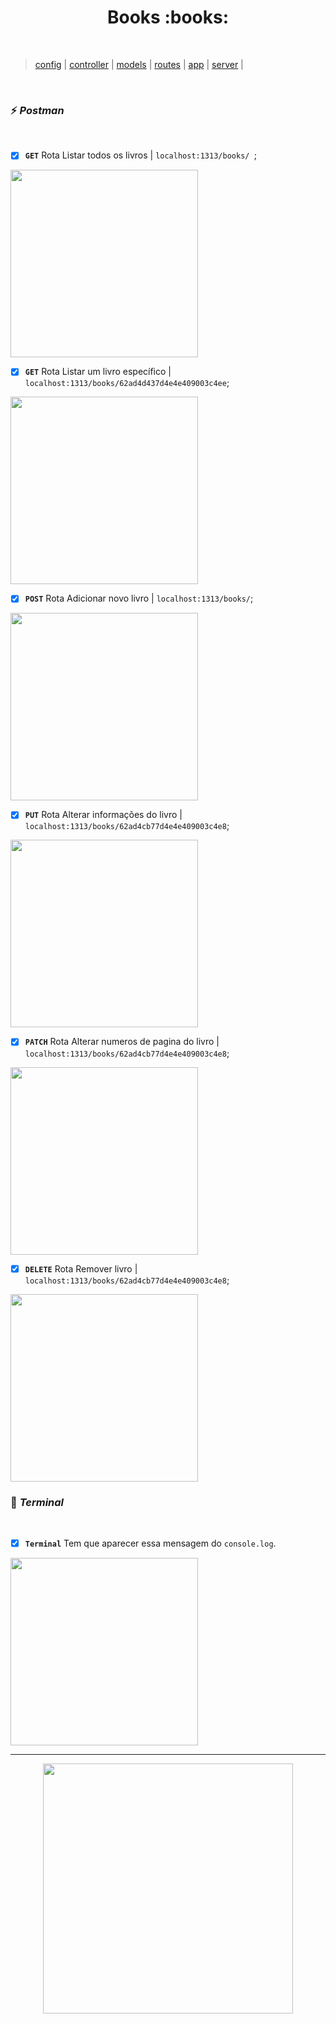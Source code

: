 <h1 align="center"> Books 	:books: </h1> <br>


> [config](src/config/dbConnect.js)  |
[controller](src/controllers/booksController.js)  | 
[models](src/models/books.js)  | 
[routes](src/routes) |
[app](src/app.js) |
[server](books/server.js) |

<br>

### :zap: *Postman*
<br>

- [x]  **`GET`** Rota Listar todos os livros | `localhost:1313/books/ `;

<p>
  <img width="300" src="https://user-images.githubusercontent.com/84551213/174422237-34d2e3db-f120-4c05-9727-6354c33e3c44.png" />
<br>
 
 - [x]  **`GET`** Rota Listar um livro específico | `localhost:1313/books/62ad4d437d4e4e409003c4ee`;

<p>
  <img width="300" src="https://user-images.githubusercontent.com/84551213/174422238-2ebe2e12-557a-4129-aba1-72e995f9de6a.png" />
<br>
 
- [x]  **`POST`** Rota Adicionar novo livro | `localhost:1313/books/`;

<p>
  <img width="300" src="https://user-images.githubusercontent.com/84551213/174422240-37bd93d1-9517-4ba6-9086-1fdef85856af.png" />
<br>
 
- [x]  **`PUT`** Rota Alterar informações do livro | `localhost:1313/books/62ad4cb77d4e4e409003c4e8`;

<p>
  <img width="300" src="https://user-images.githubusercontent.com/84551213/174422241-1f2ca8e0-807f-4163-a067-0ccc782bd0fd.png" />
<br>

- [x]  **`PATCH`** Rota Alterar numeros de pagina do livro | `localhost:1313/books/62ad4cb77d4e4e409003c4e8`;

<p>
  <img width="300" src="https://user-images.githubusercontent.com/84551213/174422239-b55220ae-2826-4806-a12f-eb395d704027.png" />
<br>

- [x]  **`DELETE`** Rota Remover livro | `localhost:1313/books/62ad4cb77d4e4e409003c4e8`;

<p>
  <img width="300" src="https://user-images.githubusercontent.com/84551213/174422236-6b35d078-7296-47e0-bec0-80e6a5ee61a5.png" />
<br>


### :slot_machine: *Terminal* 
<br>

- [x]  **`Terminal`** Tem que aparecer essa mensagem do `console.log`.

<p>
  <img width="300" src="https://user-images.githubusercontent.com/84551213/174422242-9de01204-0635-441b-848d-0b9b25f914e6.png" />
<br>



----

<p align="center">
  <img src="https://user-images.githubusercontent.com/84551213/174422311-b83632ab-1f28-4f0c-8915-bdb07fcb5921.gif" width= "400px"/>
</p>

